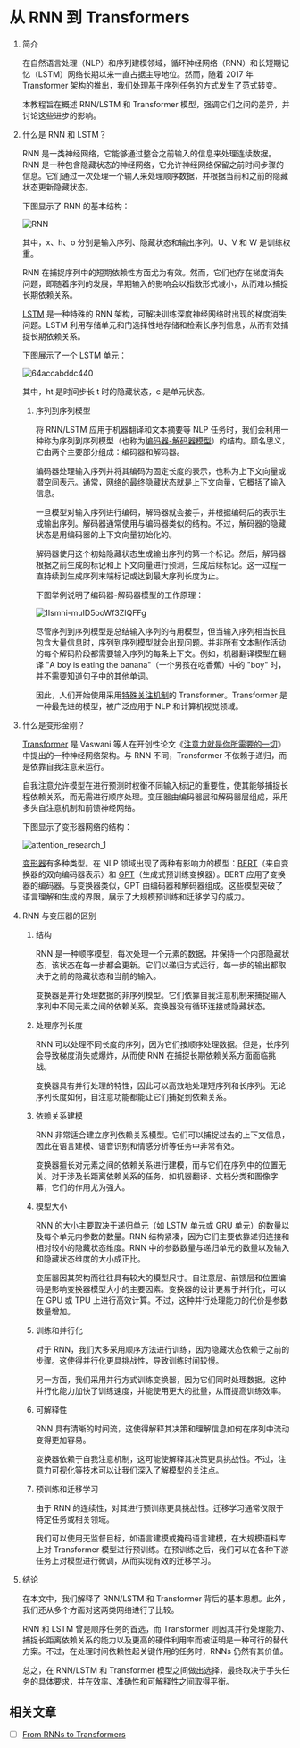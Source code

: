 # 从 RNN 到 Transformers

1. 简介

    在自然语言处理（NLP）和序列建模领域，循环神经网络（RNN）和长短期记忆（LSTM）网络长期以来一直占据主导地位。然而，随着 2017 年 Transformer 架构的推出，我们处理基于序列任务的方式发生了范式转变。

    本教程旨在概述 RNN/LSTM 和 Transformer 模型，强调它们之间的差异，并讨论这些进步的影响。

2. 什么是 RNN 和 LSTM？

    RNN 是一类神经网络，它能够通过整合之前输入的信息来处理连续数据。RNN 是一种包含隐藏状态的神经网络，它允许神经网络保留之前时间步骤的信息。它们通过一次处理一个输入来处理顺序数据，并根据当前和之前的隐藏状态更新隐藏状态。

    下图显示了 RNN 的基本结构：

    ![RNN](pic/basic_rnn-1.webp)

    其中，x、h、o 分别是输入序列、隐藏状态和输出序列。U、V 和 W 是训练权重。

    RNN 在捕捉序列中的短期依赖性方面尤为有效。然而，它们也存在梯度消失问题，即随着序列的发展，早期输入的影响会以指数形式减小，从而难以捕捉长期依赖关系。

    [LSTM](https://www.baeldung.com/cs/nlp-encoder-decoder-models#3-lstm) 是一种特殊的 RNN 架构，可解决训练深度神经网络时出现的梯度消失问题。LSTM 利用存储单元和门选择性地存储和检索长序列信息，从而有效捕捉长期依赖关系。

    下图展示了一个 LSTM 单元：

    ![64accabddc440](pic/img_64accabddc440.webp)

    其中，ht 是时间步长 t 时的隐藏状态，c 是单元状态。

    1. 序列到序列模型

        将 RNN/LSTM 应用于机器翻译和文本摘要等 NLP 任务时，我们会利用一种称为序列到序列模型（也称为[编码器-解码器模型](https://www.baeldung.com/cs/nlp-encoder-decoder-models)）的结构。顾名思义，它由两个主要部分组成：编码器和解码器。

        编码器处理输入序列并将其编码为固定长度的表示，也称为上下文向量或潜空间表示。通常，网络的最终隐藏状态就是上下文向量，它概括了输入信息。

        一旦模型对输入序列进行编码，解码器就会接手，并根据编码后的表示生成输出序列。解码器通常使用与编码器类似的结构。不过，解码器的隐藏状态是用编码器的上下文向量初始化的。

        解码器使用这个初始隐藏状态生成输出序列的第一个标记。然后，解码器根据之前生成的标记和上下文向量进行预测，生成后续标记。这一过程一直持续到生成序列末端标记或达到最大序列长度为止。

        下图举例说明了编码器-解码器模型的工作原理：

        ![1Ismhi-muID5ooWf3ZIQFFg](pic/1Ismhi-muID5ooWf3ZIQFFg.webp)

        尽管序列到序列模型是总结输入序列的有用模型，但当输入序列相当长且包含大量信息时，序列到序列模型就会出现问题。并非所有文本制作活动的每个解码阶段都需要输入序列的每条上下文。例如，机器翻译模型在翻译 "A boy is eating the banana"（一个男孩在吃香蕉）中的 "boy" 时，并不需要知道句子中的其他单词。

        因此，人们开始使用采用[特殊关注机制](https://www.baeldung.com/cs/nlp-encoder-decoder-models#attention-mechanism)的 Transformer。Transformer 是一种最先进的模型，被广泛应用于 NLP 和计算机视觉领域。

3. 什么是变形金刚？

    [Transformer](https://www.baeldung.com/cs/large-language-models#5-arrival-of-transformer-model) 是 Vaswani 等人在开创性论文《[注意力就是你所需要的一切](https://arxiv.org/abs/1706.03762)》中提出的一种神经网络架构。与 RNN 不同，Transformer 不依赖于递归，而是依靠自我注意来运行。

    自我注意允许模型在进行预测时权衡不同输入标记的重要性，使其能够捕捉长程依赖关系，而无需进行顺序处理。变压器由编码器层和解码器层组成，采用多头自注意机制和前馈神经网络。

    下图显示了变形器网络的结构：

    ![attention_research_1](pic/attention_research_1.webp)

    [变形器](https://www.baeldung.com/cs/chatgpt-model#1-types-of-transformers)有多种类型。在 NLP 领域出现了两种有影响力的模型：[BERT](https://www.baeldung.com/cs/transformer-text-embeddings#bert)（来自变换器的双向编码器表示）和 [GPT](https://www.baeldung.com/cs/chatgpt-model)（生成式预训练变换器）。BERT 应用了变换器的编码器。与变换器类似，GPT 由编码器和解码器组成。这些模型突破了语言理解和生成的界限，展示了大规模预训练和迁移学习的威力。

4. RNN 与变压器的区别

    1. 结构

        RNN 是一种顺序模型，每次处理一个元素的数据，并保持一个内部隐藏状态，该状态在每一步都会更新。它们以递归方式运行，每一步的输出都取决于之前的隐藏状态和当前的输入。

        变换器是并行处理数据的非序列模型。它们依靠自我注意机制来捕捉输入序列中不同元素之间的依赖关系。变换器没有循环连接或隐藏状态。

    2. 处理序列长度

        RNN 可以处理不同长度的序列，因为它们按顺序处理数据。但是，长序列会导致梯度消失或爆炸，从而使 RNN 在捕捉长期依赖关系方面面临挑战。

        变换器具有并行处理的特性，因此可以高效地处理短序列和长序列。无论序列长度如何，自注意功能都能让它们捕捉到依赖关系。

    3. 依赖关系建模

        RNN 非常适合建立序列依赖关系模型。它们可以捕捉过去的上下文信息，因此在语言建模、语音识别和情感分析等任务中非常有效。

        变换器擅长对元素之间的依赖关系进行建模，而与它们在序列中的位置无关。对于涉及长距离依赖关系的任务，如机器翻译、文档分类和图像字幕，它们的作用尤为强大。

    4. 模型大小

        RNN 的大小主要取决于递归单元（如 LSTM 单元或 GRU 单元）的数量以及每个单元内参数的数量。RNN 结构紧凑，因为它们主要依靠递归连接和相对较小的隐藏状态维度。RNN 中的参数数量与递归单元的数量以及输入和隐藏状态维度的大小成正比。

        变压器因其架构而往往具有较大的模型尺寸。自注意层、前馈层和位置编码是影响变换器模型大小的主要因素。变换器的设计更易于并行化，可以在 GPU 或 TPU 上进行高效计算。不过，这种并行处理能力的代价是参数数量增加。

    5. 训练和并行化

        对于 RNN，我们大多采用顺序方法进行训练，因为隐藏状态依赖于之前的步骤。这使得并行化更具挑战性，导致训练时间较慢。

        另一方面，我们采用并行方式训练变换器，因为它们同时处理数据。这种并行化能力加快了训练速度，并能使用更大的批量，从而提高训练效率。

    6. 可解释性

        RNN 具有清晰的时间流，这使得解释其决策和理解信息如何在序列中流动变得更加容易。

        变换器依赖于自我注意机制，这可能使解释其决策更具挑战性。不过，注意力可视化等技术可以让我们深入了解模型的关注点。

    7. 预训练和迁移学习

        由于 RNN 的连续性，对其进行预训练更具挑战性。迁移学习通常仅限于特定任务或相关领域。

        我们可以使用无监督目标，如语言建模或掩码语言建模，在大规模语料库上对 Transformer 模型进行预训练。在预训练之后，我们可以在各种下游任务上对模型进行微调，从而实现有效的迁移学习。

5. 结论

    在本文中，我们解释了 RNN/LSTM 和 Transformer 背后的基本思想。此外，我们还从多个方面对这两类网络进行了比较。

    RNN 和 LSTM 曾是顺序任务的首选，而 Transformer 则因其并行处理能力、捕捉长距离依赖关系的能力以及更高的硬件利用率而被证明是一种可行的替代方案。不过，在处理时间依赖性起关键作用的任务时，RNNs 仍然有其价值。

    总之，在 RNN/LSTM 和 Transformer 模型之间做出选择，最终取决于手头任务的具体要求，并在效率、准确性和可解释性之间取得平衡。

## 相关文章

- [ ] [From RNNs to Transformers](https://www.baeldung.com/cs/rnns-transformers-nlp)
